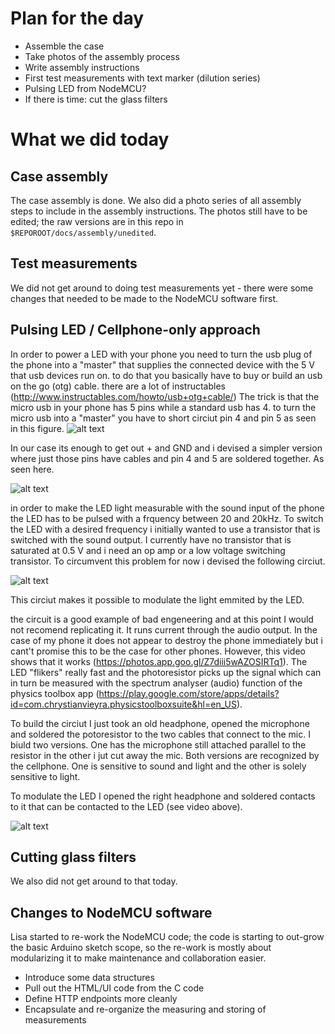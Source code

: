 # Plan for the day

* Assemble the case
* Take photos of the assembly process
* Write assembly instructions
* First test measurements with text marker (dilution series)
* Pulsing LED from NodeMCU?
* If there is time: cut the glass filters

# What we did today

## Case assembly

The case assembly is done. We also did a photo series of all assembly steps to include in the assembly instructions. The photos still have to be edited; the raw versions are in this repo in `$REPOROOT/docs/assembly/unedited`.

## Test measurements

We did not get around to doing test measurements yet - there were some changes that needed to be made to the NodeMCU software first.

## Pulsing LED / Cellphone-only approach

In order to power a LED with your phone you need to turn the usb plug of the phone into a "master" that supplies the connected device with the 5 V that usb devices run on. to do that you basically have to buy or build an usb on the go (otg) cable. there are a lot of instructables (http://www.instructables.com/howto/usb+otg+cable/)
The trick is that the micro usb in your phone has 5 pins while a standard usb has 4. 
to turn the micro usb into a "master" you have to short circiut pin 4 and pin 5 as seen in this figure.
![alt text](https://cdn.instructables.com/FTN/IHEZ/HSRZGLMJ/FTNIHEZHSRZGLMJ.LARGE.jpg "difference between normal usb and usb otg cable")

In our case its enough to get out + and GND and i devised a simpler version where just those pins have cables and pin 4 and 5 are soldered together. As seen here.

![alt text](https://lh3.googleusercontent.com/O_WhK3-zuIbS__mPMCs2SaMPNOC7888yp4b2asA19UrpN9ar5wADINT8f0rxp_4I0DLL9sD5XhIgaIXnCsTouX_gh0NYqCYHTwMYusTtVb09T9i4d3MZ7WpifxC7X3mwrXv5feS4ykQKqJ2wVFYsc3R2vA8YB59YQCOZT7wjdqKqzzdYF_pqGs8X-OzplDLM0ExsCmDSClv0N3cgZUy3kMZj_sVZlXyvPgeD3qVRm2fllUKrzM1oeiQXiPKy1UvNWL034279xrTbkbaGYreWx8_uLBI4Zs8I6XLP38qiNWhoa1HMNjoqAN5oo2DE5JKQ32umuvNPIB6bS-NpaaA4oUj_O5MMwm9URMgkPnkgqOLwNyBTCG8YRJcMjCQDIyNCU_F0mJBChIn-ds4FuBlQ6M3u96loRCwujwcriDDngJCNrN8XSAgxVHVIR3rQ2pVbP99f-XJl5lKt3aiU6tRPR1tKLwU_UP8-cSYROcTcorZlrFpVN4yfFwCOpdXRW6ciaYoLeB-pkw2TMS9LJiZRu3dE0T9rYRz0EvtlsZ53qXlkya326diMTqT_glFUlkZGaB92M2FOhA6SsvwD7h1oXsdaoBMkLIBP6z4qMFkKkfhkcrJq8zAYTSIt7sHDXO5tjSe0IRCNE6vg-SGuYvPCtz6BFNvJIGzkKw=w704-h938-no "usb otg cable for powering an LED")

in order to make the LED light measurable with the sound input of the phone the LED has to be pulsed with a frquency between 20 and 20kHz. To switch the LED with a desired frequency i initially wanted to use a transistor that is switched with the sound output. I currently have no transistor that is saturated at 0.5 V and i need an op amp or a low voltage switching transistor. 
To circumvent this problem for now i devised the following circiut.


![alt text](https://lh3.googleusercontent.com/DMR8HqJINeKpCeASBa69awn6h4XeE9f925-rSPUo4bMjK85fqvhc_OPMJBTLaPmM3Mz-MA9Rg4BOn6SR-QxxQyf6g5Uyav5SCvbE5bV3Q0e4_MoPZDLsIPNBlXFRtcE0Vx5AJPRmpJZylOrgbw09OxpjXSdS99_me91Qt6tgqV9SfCbp453d-rXh58Uxy_NgumSVrU5-9-6oBB2jlO3c6QYob8HKImBfukPDqvfbDTl9fUpaOGL4pRYXF1_vpTuJ9wqxnsc8-NrL2P5jj2RpFTDxaYK15LdHVVeF2W7EW3KSh_jW2sFogYtXLXpvdb3F2NIEhdiKRrqngq12Zs2cpN8l6oT-A6G-vL-mZlwh0j1ep3cJfAu0oSnAVnm5roj7stXL9j3_TL8Xb_Actyuouh8E4G685F308SZ2w52tld-rzyalEVn6o8Y2TE0NrLfRIDML6k2Y3UGVkGOo0pvDkpG_OjkA2mvAJiQoOcJf7jocw_89sSLud1QAioA19OcR_1cDvxuRRQP34ZijbvJo__FePOhQ7MPyDSN0IFMBi9rKTKdCAU9furXcpwyzfoLq0iww1BsVOwObHvKyOcT6gP0OqCZWwOkEVXgK2AfalvkHAFD-XwcROLiEetPGtVdRy6f0L2KVKZWdUBVXDT2ujkQhgaWQDq6Vlg=w1061-h687-no "Preliminary ")

This circiut makes it possible to modulate the light emmited by the LED. 

the circuit is a good example of bad engeneering and at this point I would not recomend replicating it. It runs current through the audio output. In the case of my phone it does not appear to destroy the phone immediately but i cant't promise this to be the case for other phones. However, this video shows that it works (https://photos.app.goo.gl/Z7diii5wAZOSIRTq1). The LED "flikers" really fast and the photoresistor picks up the signal which can in turn be measured with the spectrum analyser (audio) function of the physics toolbox app
(https://play.google.com/store/apps/details?id=com.chrystianvieyra.physicstoolboxsuite&hl=en_US).

To build the circiut I just took an old headphone, opened the microphone and soldered the potoresistor to the two cables that connect to the mic. I biuld two versions. One has the microphone still attached parallel to the resistor in the other i jut cut away the mic. Both versions are recognized by the cellphone. One is sensitive to sound and light and the other is solely sensitive to light. 

To modulate the LED I opened the right headphone and soldered contacts to it that can be contacted to the LED (see video above).


![alt text](https://source.android.com/devices/accessories/headset/images/headset-circuit2.png "pinout for android headphone jack")

## Cutting glass filters

We also did not get around to that today.

## Changes to NodeMCU software

Lisa started to re-work the NodeMCU code; the code is starting to out-grow the basic Arduino sketch scope, so the re-work is mostly about modularizing it to make maintenance and collaboration easier.

* Introduce some data structures
* Pull out the HTML/UI code from the C code
* Define HTTP endpoints more cleanly
* Encapsulate and re-organize the measuring and storing of measurements

